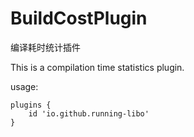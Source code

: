 # BuildCostPlugin
编译耗时统计插件

This is a compilation time statistics plugin.

usage:
```
plugins {
    id 'io.github.running-libo'
}
```

